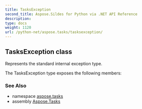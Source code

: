 ```yaml
---
title: TasksException
second_title: Aspose.Sildes for Python via .NET API Reference
description: 
type: docs
weight: 1120
url: /python-net/aspose.tasks/tasksexception/
---
```


## TasksException class

Represents the standard internal exception type.

The TasksException type exposes the following members:

### See Also

* namespace [aspose.tasks](../../aspose.tasks/)
* assembly [Aspose.Tasks](/tasks/python-net/)

